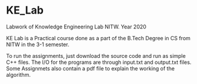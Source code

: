# KE_Lab
Labwork of Knowledge Engineering Lab NITW. Year 2020

KE Lab is a Practical course done as a part of the B.Tech Degree in CS from NITW in the 3-1 semester.

To run the assignments, just download the source code and run as simple C++ files.
The I/O for the programs are through input.txt and output.txt files.
Some Assignmets also contain a pdf file to explain the working of the algorithm.
